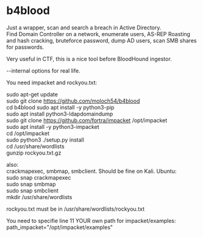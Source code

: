 # b4blood
Just a wrapper, scan and search a breach in Active Directory.  
Find Domain Controller on a network, enumerate users, AS-REP Roasting and hash cracking, bruteforce password, dump AD users, scan SMB shares for passwords.  

Very useful in CTF, this is a nice tool before BloodHound ingestor.  

--internal options for real life.


You need impacket and rockyou.txt:  

sudo apt-get update  
sudo git clone https://github.com/moloch54/b4blood  
cd b4blood
sudo apt install -y python3-pip  
sudo apt install python3-ldapdomaindump  
sudo git clone https://github.com/fortra/impacket /opt/impacket  
sudo apt install -y python3-impacket  
cd /opt/impacket  
sudo python3 ./setup.py install  
cd /usr/share/wordlists  
gunzip rockyou.txt.gz  

also:  
crackmapexec, smbmap, smbclient. Should be fine on Kali.
Ubuntu:  
sudo snap crackmapexec  
sudo snap smbmap  
sudo snap smbclient  
mkdir /usr/share/wordlists


rockyou.txt must be in /usr/share/wordlists/rockyou.txt

You need to specifie line 11 YOUR own path for impacket/examples: 
path_impacket="/opt/impacket/examples"

